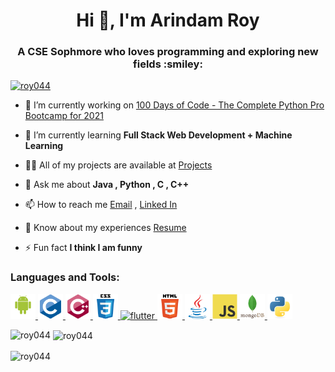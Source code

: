 <h1 align="center">Hi 👋, I'm Arindam Roy</h1>

<h3 align="center">A CSE Sophmore who loves programming and exploring new fields :smiley: </h3>

<p align="left"> <a href="https://github.com/ryo-ma/github-profile-trophy"><img src="https://github-profile-trophy.vercel.app/?username=roy044" alt="roy044" /></a> </p>

- 🔭 I’m currently working on  [100 Days of Code - The Complete Python Pro Bootcamp for 2021](https://github.com/roy044/100-Days-of-Code-The-Complete-Python)

- 🌱 I’m currently learning  **Full Stack Web Development + Machine Learning**

- 👨‍💻 All of my projects are available at  [Projects](github.com/roy044)

- 💬 Ask me about  **Java , Python , C , C++**

- 📫 How to reach me  [Email](mailto:arindamroy044@gmail.com) , [Linked In](https://www.linkedin.com/in/arindam-roy-271209192/) 

- 📄 Know about my experiences  [Resume](https://drive.google.com/file/d/1dF7ZDsJhK84wgDOzIODC7TYJIvEYEQjw/view?usp=sharing)

- ⚡ Fun fact **I think I am funny**



<h3 align="left">Languages and Tools:</h3>
<p align="left"> <a href="https://developer.android.com" target="_blank"> <img src="https://raw.githubusercontent.com/devicons/devicon/master/icons/android/android-original-wordmark.svg" alt="android" width="40" height="40"/> </a> <a href="https://www.cprogramming.com/" target="_blank"> <img src="https://raw.githubusercontent.com/devicons/devicon/master/icons/c/c-original.svg" alt="c" width="40" height="40"/> </a> <a href="https://www.w3schools.com/cpp/" target="_blank"> <img src="https://raw.githubusercontent.com/devicons/devicon/master/icons/cplusplus/cplusplus-original.svg" alt="cplusplus" width="40" height="40"/> </a> <a href="https://www.w3schools.com/css/" target="_blank"> <img src="https://raw.githubusercontent.com/devicons/devicon/master/icons/css3/css3-original-wordmark.svg" alt="css3" width="40" height="40"/> </a> <a href="https://flutter.dev" target="_blank"> <img src="https://www.vectorlogo.zone/logos/flutterio/flutterio-icon.svg" alt="flutter" width="40" height="40"/> </a> <a href="https://www.w3.org/html/" target="_blank"> <img src="https://raw.githubusercontent.com/devicons/devicon/master/icons/html5/html5-original-wordmark.svg" alt="html5" width="40" height="40"/> </a> <a href="https://www.java.com" target="_blank"> <img src="https://raw.githubusercontent.com/devicons/devicon/master/icons/java/java-original.svg" alt="java" width="40" height="40"/> </a> <a href="https://developer.mozilla.org/en-US/docs/Web/JavaScript" target="_blank"> <img src="https://raw.githubusercontent.com/devicons/devicon/master/icons/javascript/javascript-original.svg" alt="javascript" width="40" height="40"/> </a> <a href="https://www.mongodb.com/" target="_blank"> <img src="https://raw.githubusercontent.com/devicons/devicon/master/icons/mongodb/mongodb-original-wordmark.svg" alt="mongodb" width="40" height="40"/> </a> <a href="https://www.python.org" target="_blank"> <img src="https://raw.githubusercontent.com/devicons/devicon/master/icons/python/python-original.svg" alt="python" width="40" height="40"/> </a> </p>

<p><img align="left" src="https://github-readme-stats.vercel.app/api/top-langs?username=roy044&show_icons=true&locale=en&layout=compact" alt="roy044" /></p>

<p>&nbsp;<img align="center" src="https://github-readme-stats.vercel.app/api?username=roy044&show_icons=true&locale=en" alt="roy044" /></p>

<p><img align="center" src="https://github-readme-streak-stats.herokuapp.com/?user=roy044&" alt="roy044" /></p>
